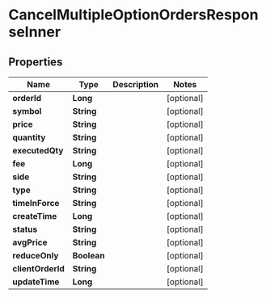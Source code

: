 

# CancelMultipleOptionOrdersResponseInner


## Properties

| Name | Type | Description | Notes |
|------------ | ------------- | ------------- | -------------|
|**orderId** | **Long** |  |  [optional] |
|**symbol** | **String** |  |  [optional] |
|**price** | **String** |  |  [optional] |
|**quantity** | **String** |  |  [optional] |
|**executedQty** | **String** |  |  [optional] |
|**fee** | **Long** |  |  [optional] |
|**side** | **String** |  |  [optional] |
|**type** | **String** |  |  [optional] |
|**timeInForce** | **String** |  |  [optional] |
|**createTime** | **Long** |  |  [optional] |
|**status** | **String** |  |  [optional] |
|**avgPrice** | **String** |  |  [optional] |
|**reduceOnly** | **Boolean** |  |  [optional] |
|**clientOrderId** | **String** |  |  [optional] |
|**updateTime** | **Long** |  |  [optional] |



